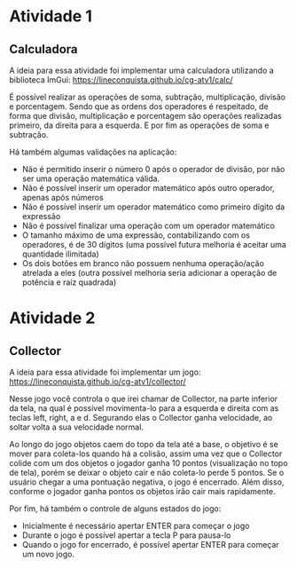 # Atividade 1

## Calculadora

A ideia para essa atividade foi implementar uma calculadora utilizando a biblioteca ImGui: https://lineconquista.github.io/cg-atv1/calc/

É possível realizar as operações de soma, subtração, multiplicação, divisão e porcentagem. Sendo que as ordens dos operadores é respeitado, de forma que divisão, multiplicação e porcentagem são operações realizadas primeiro, da direita para a esquerda. E por fim as operações de soma e subtração.

Há também algumas validações na aplicação:
 - Não é permitido inserir o número 0 após o operador de divisão, por não ser uma operação matemática válida.
 - Não é possível inserir um operador matemático após outro operador, apenas após números
 - Não é possível inserir um operador matemático como primeiro dígito da expressão
 - Não é possível finalizar uma operação com um operador matemático
 - O tamanho máximo de uma expressão, contabilizando com os operadores, é de 30 dígitos (uma possível futura melhoria é aceitar uma quantidade ilimitada)
 - Os dois botões em branco não possuem nenhuma operação/ação atrelada a eles (outra possível melhoria seria adicionar a operação de potência e raíz quadrada)
 
 
 
# Atividade 2

## Collector

A ideia para essa atividade foi implementar um jogo: https://lineconquista.github.io/cg-atv1/collector/

Nesse jogo você controla o que irei chamar de Collector, na parte inferior da tela, na qual é possível movimenta-lo para a esquerda e direita com as teclas left, right, a e d. Segurando elas o Collector ganha velocidade, ao soltar volta a sua velocidade normal. 

Ao longo do jogo objetos caem do topo da tela até a base, o objetivo é se mover para coleta-los quando há a colisão, assim uma vez que o Collector colide com um dos objetos o jogador ganha 10 pontos (visualização no topo de tela), porém se deixar o objeto cair e não coleta-lo perde 5 pontos. Se o usuário chegar a uma pontuação negativa, o jogo é encerrado. Além disso, conforme o jogador ganha pontos os objetos irão cair mais rapidamente.

Por fim, há também o controle de alguns estados do jogo:
 - Inicialmente é necessário apertar ENTER para começar o jogo
 - Durante o jogo é possível apertar a tecla P para pausa-lo
 - Quando o jogo for encerrado, é possível apertar ENTER para começar um novo jogo.


 
 

